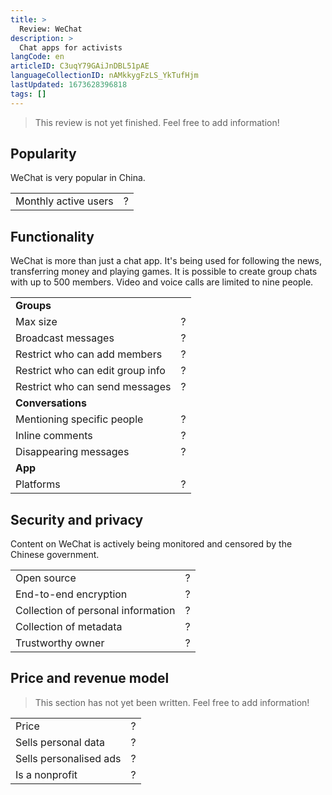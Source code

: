 ```yaml
---
title: >
  Review: WeChat
description: >
  Chat apps for activists
langCode: en
articleID: C3uqY79GAiJnDBL51pAE
languageCollectionID: nAMkkygFzLS_YkTufHjm
lastUpdated: 1673628396818
tags: []
---
```


> This review is not yet finished. Feel free to add information!

## **Popularity**

WeChat is very popular in China.

<div><table><tbody><tr><td>Monthly active users</td><td>?</td></tr></tbody></table></div>

## **Functionality**

WeChat is more than just a chat app. It's being used for following the news, transferring money and playing games. It is possible to create group chats with up to 500 members. Video and voice calls are limited to nine people.

<div><table><tbody><tr><td><strong>Groups</strong></td></tr><tr><td>Max size</td><td>?</td></tr><tr><td>Broadcast messages</td><td>?</td></tr><tr><td>Restrict who can add members</td><td>?</td></tr><tr><td>Restrict who can edit group info</td><td>?</td></tr><tr><td>Restrict who can send messages</td><td>?</td></tr><tr><td><strong>Conversations</strong></td></tr><tr><td>Mentioning specific people</td><td>?</td></tr><tr><td>Inline comments</td><td>?</td></tr><tr><td>Disappearing messages</td><td>?</td></tr><tr><td><strong>App</strong></td></tr><tr><td>Platforms</td><td>?</td></tr></tbody></table></div>

## **Security and privacy**

Content on WeChat is actively being monitored and censored by the Chinese government.

<div><table><tbody><tr><td>Open source</td><td>?</td></tr><tr><td>End-to-end encryption</td><td>?</td></tr><tr><td>Collection of personal information</td><td>?</td></tr><tr><td>Collection of metadata</td><td>?</td></tr><tr><td>Trustworthy owner</td><td>?</td></tr></tbody></table></div>

## **Price and revenue model**

> This section has not yet been written. Feel free to add information!

<div><table><tbody><tr><td>Price</td><td>?</td></tr><tr><td>Sells personal data</td><td>?</td></tr><tr><td>Sells personalised ads</td><td>?</td></tr><tr><td>Is a nonprofit</td><td>?</td></tr></tbody></table></div>